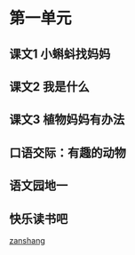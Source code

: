 # 第一单元

## 课文1 小蝌蚪找妈妈

<Ebook grade="xxyw2a" :pages="1" :paged="4" ></Ebook>

## 课文2 我是什么

<Ebook grade="xxyw2a" :pages="5" :paged="7" ></Ebook> 


## 课文3 植物妈妈有办法

<Ebook grade="xxyw2a" :pages="8" :paged="10" ></Ebook> 


## 口语交际：有趣的动物

<Ebook grade="xxyw2a" :pages="11" :paged="11" ></Ebook> 


## 语文园地一

<Ebook grade="xxyw2a" :pages="12" :paged="14" ></Ebook> 


## 快乐读书吧

<Ebook grade="xxyw2a" :pages="15" :paged="15" ></Ebook> 

[zanshang](../res/zanshang.md ':include')